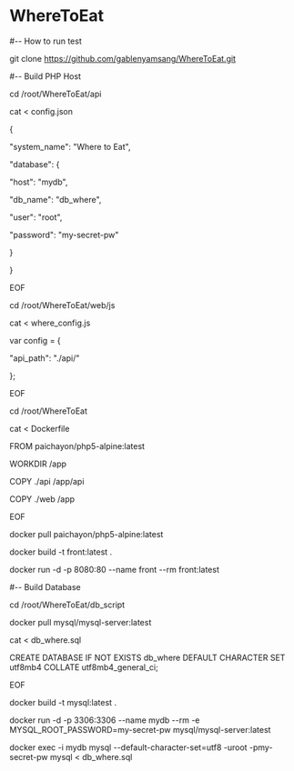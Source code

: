 # WhereToEat

#-- How to run test

git clone https://github.com/gablenyamsang/WhereToEat.git

#-- Build PHP Host

cd /root/WhereToEat/api

cat <<EOF> config.json

{

 "system_name": "Where to Eat",
 
 "database": {
 
  "host": "mydb",
  
  "db_name": "db_where",
  
  "user": "root",
  
  "password": "my-secret-pw"
  
 }
 
}

EOF

cd /root/WhereToEat/web/js

cat <<EOF> where_config.js

var config = {

 "api_path": "./api/"
 
};

EOF

cd /root/WhereToEat

cat <<EOF> Dockerfile

FROM paichayon/php5-alpine:latest

WORKDIR /app

COPY ./api /app/api

COPY ./web /app

EOF

docker pull paichayon/php5-alpine:latest

docker build -t front:latest .

docker run -d -p 8080:80 --name front --rm front:latest


#-- Build Database

cd /root/WhereToEat/db_script

docker pull mysql/mysql-server:latest


cat <<EOF> db_where.sql

CREATE DATABASE IF NOT EXISTS db_where DEFAULT CHARACTER SET utf8mb4 COLLATE utf8mb4_general_ci;

EOF

docker build -t mysql:latest .

docker run -d -p 3306:3306 --name mydb --rm -e MYSQL_ROOT_PASSWORD=my-secret-pw mysql/mysql-server:latest

docker exec -i mydb mysql --default-character-set=utf8 -uroot -pmy-secret-pw mysql < db_where.sql
